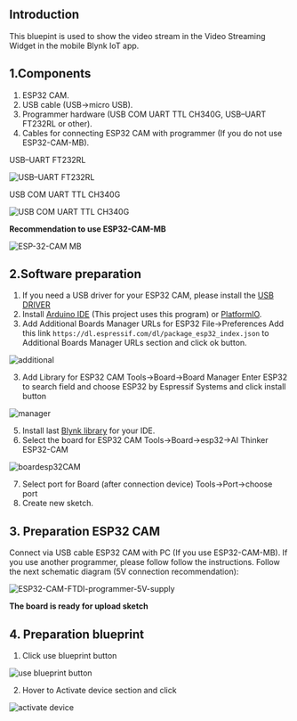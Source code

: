 ## Introduction

This bluepint is used to show the video stream in the Video Streaming Widget in the mobile Blynk IoT app.

## 1.Components

1. ESP32 CAM.
2. USB cable (USB->micro USB).
3. Programmer hardware (USB COM UART TTL CH340G, USB–UART FT232RL or other).
4. Cables for connecting ESP32 CAM with programmer (If you do not use ESP32-CAM-MB).

USB–UART FT232RL 

![USB–UART FT232RL](https://github.com/blynkkk/blueprints/assets/110888025/a401b940-13f0-4e82-b4e1-76a1fbb41a1d)

USB COM UART TTL CH340G

![USB COM UART TTL CH340G](https://github.com/blynkkk/blueprints/assets/110888025/44b0ac48-6e11-4ef4-820b-c447a90a32e9)

**Recommendation to use ESP32-CAM-MB**

![ESP-32-CAM MB](https://github.com/blynkkk/blueprints/assets/110888025/e162d8b7-b61b-45d5-91e3-196e9bfbcdae)

## 2.Software preparation

1. If you need a USB driver for your ESP32 CAM, please install the [USB DRIVER](https://docs.espressif.com/projects/esp-idf/en/latest/esp32/get-started/establish-serial-connection.html#connect-esp32-to-pc)
1. Install [Arduino IDE](https://docs.arduino.cc/software/ide-v1/tutorials/Windows) (This project uses this program) or [PlatformIO](https://platformio.org/install).
2. Add Additional Boards Manager URLs for ESP32
File->Preferences
Add this link `https://dl.espressif.com/dl/package_esp32_index.json` to Additional Boards Manager URLs section and click ok button.

![additional](https://github.com/blynkkk/blueprints/assets/110888025/4c0a7df8-cb36-4a9a-8310-6e592ee83e31)

3. Add Library for ESP32 CAM
Tools->Board->Board Manager
Enter ESP32 to search field and choose ESP32 by Espressif Systems and click install button

![manager](https://github.com/blynkkk/blueprints/assets/110888025/66bc3e27-2feb-4b43-97a8-524f4c6c5ec9)

5. Install last [Blynk library](https://docs.blynk.io/en/blynk-library-firmware-api/installation) for your IDE.
6. Select the board for ESP32 CAM
Tools->Board->esp32->AI Thinker ESP32-CAM

![boardesp32CAM](https://github.com/blynkkk/blueprints/assets/110888025/1e7ecb64-ec6a-4e8a-8838-04d39addcac0)

7. Select port for Board (after connection device)
Tools->Port->choose port
8. Create new sketch.

## 3. Preparation ESP32 CAM

Connect via USB cable ESP32 CAM with PC (If you use ESP32-CAM-MB).
If you use another programmer, please follow follow the instructions.
Follow the next schematic diagram (5V connection recommendation):

![ESP32-CAM-FTDI-programmer-5V-supply](https://github.com/blynkkk/blueprints/assets/110888025/69ffb999-a86f-4a07-aa38-57d00cf5bed9)

**The board is ready for upload sketch**

## 4. Preparation blueprint

1. Click use blueprint button

![use blueprint button](https://github.com/blynkkk/blueprints/assets/110888025/265f99c9-12d5-48f2-a6d4-f9526eddabe2)

2. Hover to Activate device section and click

![activate device](https://github.com/blynkkk/blueprints/assets/110888025/a4f8dbbc-bb70-4104-9586-c6f55f2a5f9a)



